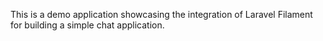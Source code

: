This is a demo application showcasing the integration of Laravel Filament for building a simple chat application.